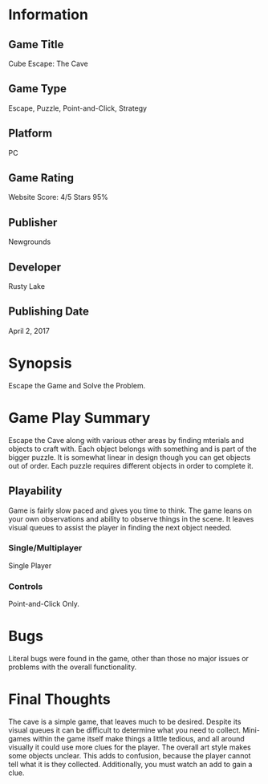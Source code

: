 # Information
## Game Title
Cube Escape: The Cave
## Game Type
Escape, Puzzle, Point-and-Click, Strategy
## Platform
PC
## Game Rating
Website Score: 4/5 Stars 95%
## Publisher
Newgrounds
## Developer
Rusty Lake
## Publishing Date
April 2, 2017
# Synopsis
Escape the Game and Solve the Problem.
# Game Play Summary
Escape the Cave along with various other areas by finding mterials and objects to craft with.
Each object belongs with something and is part of the bigger puzzle. 
It is somewhat linear in design though you can get objects out of order. 
Each puzzle requires different objects in order to complete it. 
## Playability
Game is fairly slow paced and gives you time to think. 
The game leans on your own observations and ability to observe things in the scene. 
It leaves visual queues to assist the player in finding the next object needed. 
### Single/Multiplayer
Single Player
### Controls
Point-and-Click Only.
# Bugs
Literal bugs were found in the game, other than those no major issues or problems with the overall functionality. 
# Final Thoughts
The cave is a simple game, that leaves much to be desired. 
Despite its visual queues it can be difficult to determine what you need to collect. Mini-games within the game itself make
things a little tedious, and all around visually it could use more clues for the player. The overall art style makes some objects unclear.
This adds to confusion, because the player cannot tell what it is they collected. Additionally, you must watch an add to gain a clue. 

